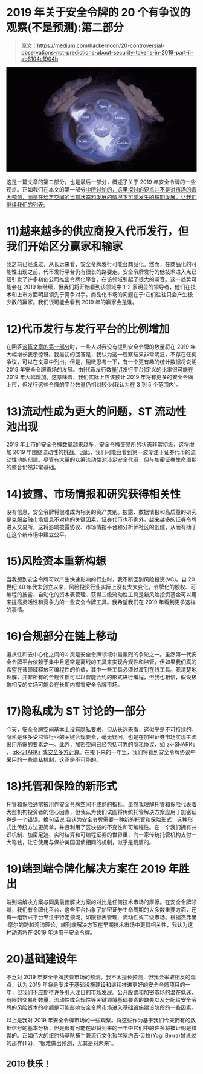 # 2019 年关于安全令牌的 20 个有争议的观察(不是预测):第二部分

> 原文：<https://medium.com/hackernoon/20-controversial-observations-not-predictions-about-security-tokens-in-2019-part-ii-ab6104e1904b>

![](img/7c3594b90d706640c381ac2a0d21e421.png)

这是一篇文章的第二部分，也是最后一部分，概述了关于 2019 年安全令牌的一些观点。正如我们在本文的第一部分[中所讨论的，这里探讨的要点并不是对市场的宏大预测，而是在给定空间的当前状态和发展的情况下可能发生的短期发展。让我们继续我们的列表:](https://hackernoon.com/20-controversial-observations-not-predictions-about-security-tokens-in-2019-part-i-46dd9b1a25f8)

# 11)越来越多的供应商投入代币发行，但我们开始区分赢家和输家

我之前已经说过，从长远来看，安全令牌发行可能会商品化。然而，在商品化的可能性出现之前，代币发行平台仍有很长的路要走。安全令牌发行的低技术进入点已经引发了许多初创公司推出令牌化平台，在该领域引起了很大的噪音。这一趋势可能会在 2019 年继续，但我们将开始看到该领域中 1-2 家明显的领导者，他们在技术和上市方面明显领先于竞争对手。商品化市场的问题在于:它们往往只会产生极少数的赢家。我们很可能会看到 2019 年的赢家会是谁。

# 12)代币发行与发行平台的比例增加

在回答[这篇文章的第一部分](https://hackernoon.com/20-controversial-observations-not-predictions-about-security-tokens-in-2019-part-i-46dd9b1a25f8)时，一些人对我没有提到安全令牌的数量将在 2019 年大幅增长表示惊讶。我最初的回答是，我认为这一观察结果非常明显，不存在任何争议，可以在文章中列出。但是，稍微思考一下，有一个更有趣的统计数据将说明 2019 年安全令牌市场的发展。由[代币发行数量]/[发行平台]定义的比率很可能在 2019 年大幅增加。这意味着，我们实际上应该预计 2019 年将有更多的安全令牌上市，但发行这些令牌的平台数量仍相对较少(我认为在 3 到 5 个范围内)。

# 13)流动性成为更大的问题，ST 流动性池出现

2019 年上市的安全令牌数量越来越多，安全令牌交易所的状态非常初级，这将增加 2019 年围绕流动性的挑战。因此，我们可能会看到第一波专注于证券代币的流动性池的创建。尽管有大量的众筹流动性池涉足安全代币，但与加密证券生命周期的整合仍然非常基础。

# 14)披露、市场情报和研究获得相关性

没有信息，安全令牌将很难成为相关的资产类别。披露、数据情报和高质量的研究是克服金融市场信息不对称的关键因素，证券代币也不例外。越来越多的证券令牌进入交易所，这将影响披露协议、市场情报平台和分析师社区的创建，从而有助于在这个新市场中建立公平。

# 15)风险资本重新构想

当我想到安全令牌可以产生快速影响的行业时，我不断回到风险投资(VC)。自 20 世纪 40 年代末创立以来，风险投资行业实际上没有太大变化。令牌化的股权、可编程的披露、自动化的资本表管理、获得二级流动性工具是新风险投资基金可以用来提高灵活性和竞争力的一些安全令牌工具。我希望我们在 2019 年看到更多这样的事情。

# 16)合规部分在链上移动

遵从性和去中心化之间的冲突是安全令牌领域中最激烈的争论之一。虽然第一代安全令牌平台依赖于集中且通常是离线的工具来实现合规性和监管，但如果我们真的希望在该领域释放可编程性的价值，其中一些工具必须过渡到在线工具。我清楚地理解，并非所有的合规性都可以以智能合约的形式进行编程，但我也相信，假设极端相反的立场可能会在长期内损害安全令牌市场。

# 17)隐私成为 ST 讨论的一部分

今天，安全令牌空间基本上没有隐私要求，但从长远来看，这似乎是不可持续的。隐私是许多受监管行业的关键合规要素，毫无疑问，也是在加密证券市场实现主流采用所需的要素之一。此外，加密空间已经包括可靠的隐私协议，如 [zk-SNARKs](https://z.cash/technology/zksnarks/) 、 [zk-STARKs](https://vitalik.ca/general/2017/11/09/starks_part_1.html) 或[安全多方计算](https://en.wikipedia.org/wiki/Secure_multi-party_computation)。在接下来的一年里，我们将看到安全令牌协议中采用的一些隐私机制，这不是不可能的。

# 18)托管和保险的新形式

托管和保险通常被用作安全令牌空间不成熟的指标。虽然我理解托管和保险代表着大型机构投资者的信心因素，但我认为我们试图将传统托管解决方案应用于加密证券是一个错误。换句话说:我认为安全令牌需要一种新的托管和保险形式，这种形式比传统方法更简单，并且利用了区块链的不变性和可编程性。在一个我们拥有共识机制、加密足迹、实时结算和可编程证券的世界里，向一家传统托管机构支付一大笔钱，让它使用与保护美国国债相同的机制，似乎是荒唐的。

# 19)端到端令牌化解决方案在 2019 年胜出

端到端解决方案与同类最佳解决方案的对比是任何技术市场的摩擦。在安全令牌领域，我们有令牌化平台，这些平台抽象了加密证券生命周期的大多数重要方面，还有一组新兴平台专注于特定领域，如限额表管理、流动性或二级市场。根据杰弗里·摩尔的跨越鸿沟理论，端到端解决方案在早期技术市场中更具相关性，我认为这种动态将在 2019 年适用于安全令牌。

# 20)基础建设年

不乏对 2019 年安全令牌接管市场的预测。我不太擅长预测，但我会采取相反的观点，认为 2019 年将是专注于基础设施建设和继续推进更好的安全令牌项目的一年，但我们不应期待许多引人注目的市场发展。公开股票和加密市场的潜在低迷、有限的交易所数量、流动性或合规性等关键领域基础要素的缺失以及分配给安全令牌的风险资本的小额是可能影响安全令牌市场进入基础设施建设阶段的一些因素。

以上是我对 2019 年安全令牌市场的一些观察。将这些作为基于我们今天拥有的数据信号的基本分析，但是很有可能在即将到来的一年中它们中的许多将被证明是错误的。正如伟大的纽约扬基队捕手兼流行文化哲学家约吉·贝拉(Yogi Berra)曾说过的那样(T2)，“很难做出预测，尤其是对未来”。

## 2019 快乐！